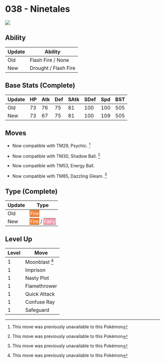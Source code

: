 # 038 - Ninetales
![][038]

## Ability

Update | Ability
---    | ---
Old    | Flash Fire / None
New    | Drought / Flash Fire

## Base Stats (Complete)

Update | HP | Atk | Def | SAtk | SDef | Spd | BST
---    | ---| --- | --- | ---  | ---  | --- | ---
Old    | 73 |  76 |  75 |  81  |  100  |  100  |  505
New    | 73 |  67 |  75 |  81  |  100  |  109  |  505

## Moves

 - Now compatible with TM29, Psychic. [^1]

 - Now compatible with TM30, Shadow Ball. [^1]

 - Now compatible with TM53, Energy Ball.

 - Now compatible with TM85, Dazzling Gleam. [^1]

## Type (Complete)

Update | Type
---    | ---
Old    | <span style="color:white; background:#F08030; border: 1px solid #9C531F">Fire</span>
New    | <span style="color:white; background:#F08030; border: 1px solid #9C531F">Fire</span> / <span style="color:white; background:#EE99AC; border: 1px solid #9B6470">Fairy</span>

## Level Up

Level | Move
---   | ---
  1   | Moonblast [^1]
  1   | Imprison
  1   | Nasty Plot
  1   | Flamethrower
  1   | Quick Attack
  1   | Confuse Ray
  1   | Safeguard



[038]: ../img/pokemon/038.png

[^1]: This move was previously unavailable to this Pokémon